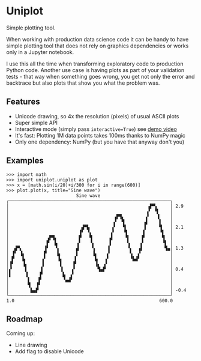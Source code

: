 # Uniplot

Simple plotting tool.

When working with production data science code it can be handy to have simple plotting
tool that does not rely on graphics dependencies or works only in a Jupyter notebook.

I use this all the time when transforming exploratory code to production Python code.
Another use case is having plots as part of your validation tests - that way when
something goes wrong, you get not only the error and backtrace but also plots that show
you what the problem was.

## Features

* Unicode drawing, so 4x the resolution (pixels) of usual ASCII plots
* Super simple API
* Interactive mode (simply pass `interactive=True`) see [demo video](https://www.youtube.com/watch?v=nmYeBL_0K4A)
* It's fast: Plotting 1M data points takes 100ms thanks to NumPy magic
* Only one dependency: NumPy (but you have that anyway don't you)

## Examples

```
>>> import math
>>> import uniplot.uniplot as plot
>>> x = [math.sin(i/20)+i/300 for i in range(600)]
>>> plot.plot(x, title="Sine wave")
                          Sine wave
┌────────────────────────────────────────────────────────────┐
│                                                    ▟▀▚     │ 2.9
│                                                   ▗▘ ▝▌    │
│                                       ▗▛▜▖        ▞   ▐    │
│                                       ▞  ▜       ▗▌    ▌   │
│                           ▟▀▙        ▗▘  ▝▌      ▐     ▜   │ 2.1
│                          ▐▘ ▝▖       ▞    ▜      ▌     ▝▌  │
│              ▗▛▜▖        ▛   ▜      ▗▌    ▝▌    ▐▘      ▜  │
│              ▛  ▙       ▗▘   ▝▖     ▐      ▚    ▞       ▝▌ │
│  ▟▀▖        ▐▘  ▝▖      ▟     ▚     ▌      ▝▖  ▗▌        ▜▄│ 1.3
│ ▐▘ ▐▖       ▛    ▙      ▌     ▐▖   ▗▘       ▚  ▞           │
│ ▛   ▙      ▗▘    ▐▖    ▐       ▙   ▞        ▝▙▟▘           │
│▐▘   ▐▖     ▐      ▌    ▛       ▐▖ ▗▘                       │
│▞     ▌     ▌      ▐   ▗▘        ▜▄▛                        │ 0.4
│▌     ▐    ▐▘       ▙  ▞                                    │
│       ▌   ▛        ▝▄▟▘                                    │
│       ▜  ▐▘                                                │
│        ▙▄▛                                                 │ -0.4
└────────────────────────────────────────────────────────────┘
1.0                                                      600.0
```

## Roadmap

Coming up:

* Line drawing
* Add flag to disable Unicode
